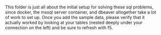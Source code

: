This folder is just all about the initial setup for solving these sql problems, since docker, the mssql server container, and dbeaver altogether take a lot of work to set up. Once you add the sample data, please verify that it actually worked by looking at your tables (nested deeply under your connection on the left) and be sure to refresh with f5.